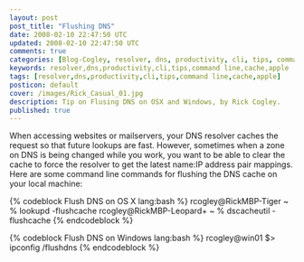 ```yaml
---           
layout: post
post_title: "Flushing DNS"
date: 2008-02-10 22:47:50 UTC
updated: 2008-02-10 22:47:50 UTC
comments: true
categories: [Blog-Cogley, resolver, dns, productivity, cli, tips, command line, cache, apple]
keywords: resolver,dns,productivity,cli,tips,command line,cache,apple
tags: [resolver,dns,productivity,cli,tips,command line,cache,apple]
posticon: default
cover: /images/Rick_Casual_01.jpg
description: Tip on Flusing DNS on OSX and Windows, by Rick Cogley.
published: true
---
```

 
When accessing websites or mailservers, your DNS resolver caches the request so that future lookups are fast. However, sometimes when a zone on DNS is being changed while you work, you want to be able to clear the cache to force the resolver to get the latest name:IP address pair mappings. Here are some command line commands for flushing the DNS cache on your local machine:

{% codeblock Flush DNS on OS X lang:bash %}
rcogley@RickMBP-Tiger ~ % lookupd -flushcache
rcogley@RickMBP-Leopard+ ~ % dscacheutil -flushcache
{% endcodeblock %} 

{% codeblock Flush DNS on Windows lang:bash %}
rcogley@win01 $> ipconfig /flushdns
{% endcodeblock %} 


